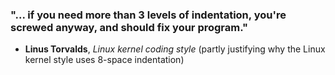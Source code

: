 ### "... if you need more than 3 levels of indentation, you're screwed anyway, and should fix your program."
- **Linus Torvalds**, *Linux kernel coding style* (partly justifying why the Linux kernel style uses 8-space indentation)

<!---
GiannIsDev/GiannIsDev is a ✨ special ✨ repository because its `README.md` (this file) appears on your GitHub profile.
You can click the Preview link to take a look at your changes.
--->
